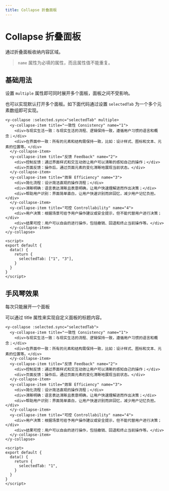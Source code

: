 ```yaml
---
title: Collapse 折叠面板
---
```


# Collapse 折叠面板

通过折叠面板收纳内容区域。

> `name` 属性为必填的属性，而且属性值不能重复。

## 基础用法

设置 `multiple` 属性即可同时展开多个面板，面板之间不受影响。

也可以实现默认打开多个面板。如下面代码通过设置 `selectedTab` 为一个多个元素数组即可实现。

<ClientOnly>
<yCollapse-demo-multiple></yCollapse-demo-multiple>
</ClientOnly>

```vue
<y-collapse :selected.sync="selectedTab" multiple>
  <y-collapse-item title="一致性 Consistency" name="1">
    <div>与现实生活一致：与现实生活的流程、逻辑保持一致，遵循用户习惯的语言和概念；</div>
    <div>在界面中一致：所有的元素和结构需保持一致，比如：设计样式、图标和文本、元素的位置等。</div>
  </y-collapse-item>
  <y-collapse-item title="反馈 Feedback" name="2">
    <div>控制反馈：通过界面样式和交互动效让用户可以清晰的感知自己的操作；</div>
    <div>页面反馈：操作后，通过页面元素的变化清晰地展现当前状态。</div>
  </y-collapse-item>
  <y-collapse-item title="效率 Efficiency" name="3">
    <div>简化流程：设计简洁直观的操作流程；</div>
    <div>清晰明确：语言表达清晰且表意明确，让用户快速理解进而作出决策；</div>
    <div>帮助用户识别：界面简单直白，让用户快速识别而非回忆，减少用户记忆负担。</div>
  </y-collapse-item>
  <y-collapse-item title="可控 Controllability" name="4">
    <div>用户决策：根据场景可给予用户操作建议或安全提示，但不能代替用户进行决策；</div>
    <div>结果可控：用户可以自由的进行操作，包括撤销、回退和终止当前操作等。</div>
  </y-collapse-item>
</y-collapse>

<script>
export default {
  data() {
    return {
      selectedTab: ["1", "3"],
    }
  }
}
</script>
```


## 手风琴效果

每次只能展开一个面板

<ClientOnly>
<yCollapse-demo></yCollapse-demo>
</ClientOnly>

可以通过 title 属性来实现自定义面板的标题内容。

```vue
<y-collapse :selected.sync="selectedTab">
  <y-collapse-item title="一致性 Consistency" name="1">
    <div>与现实生活一致：与现实生活的流程、逻辑保持一致，遵循用户习惯的语言和概念；</div>
    <div>在界面中一致：所有的元素和结构需保持一致，比如：设计样式、图标和文本、元素的位置等。</div>
  </y-collapse-item>
  <y-collapse-item title="反馈 Feedback" name="2">
    <div>控制反馈：通过界面样式和交互动效让用户可以清晰的感知自己的操作；</div>
    <div>页面反馈：操作后，通过页面元素的变化清晰地展现当前状态。</div>
  </y-collapse-item>
  <y-collapse-item title="效率 Efficiency" name="3">
    <div>简化流程：设计简洁直观的操作流程；</div>
    <div>清晰明确：语言表达清晰且表意明确，让用户快速理解进而作出决策；</div>
    <div>帮助用户识别：界面简单直白，让用户快速识别而非回忆，减少用户记忆负担。</div>
  </y-collapse-item>
  <y-collapse-item title="可控 Controllability" name="4">
    <div>用户决策：根据场景可给予用户操作建议或安全提示，但不能代替用户进行决策；</div>
    <div>结果可控：用户可以自由的进行操作，包括撤销、回退和终止当前操作等。</div>
  </y-collapse-item>
</y-collapse>

<script>
export default {
  data() {
    return {
      selectedTab: "1",
    }
  }
}
</script>
```

